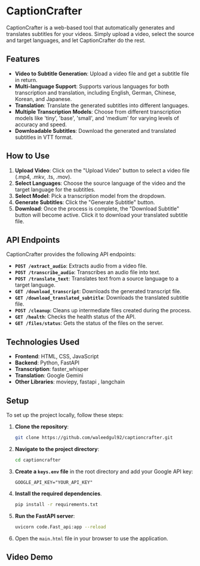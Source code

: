 # CaptionCrafter

CaptionCrafter is a web-based tool that automatically generates and translates subtitles for your videos. Simply upload a video, select the source and target languages, and let CaptionCrafter do the rest.

## Features

  - **Video to Subtitle Generation**: Upload a video file and get a subtitle file in return.
  - **Multi-language Support**: Supports various languages for both transcription and translation, including English, German, Chinese, Korean, and Japanese.
  - **Translation**: Translate the generated subtitles into different languages.
  - **Multiple Transcription Models**: Choose from different transcription models like 'tiny', 'base', 'small', and 'medium' for varying levels of accuracy and speed.
  - **Downloadable Subtitles**: Download the generated and translated subtitles in VTT format.

## How to Use

1.  **Upload Video**: Click on the "Upload Video" button to select a video file (.mp4, .mkv, .ts, .mov).
2.  **Select Languages**: Choose the source language of the video and the target language for the subtitles.
3.  **Select Model**: Pick a transcription model from the dropdown.
4.  **Generate Subtitles**: Click the "Generate Subtitle" button.
5.  **Download**: Once the process is complete, the "Download Subtitle" button will become active. Click it to download your translated subtitle file.

## API Endpoints

CaptionCrafter provides the following API endpoints:

  - **`POST /extract_audio`**: Extracts audio from a video file.
  - **`POST /transcribe_audio`**: Transcribes an audio file into text.
  - **`POST /translate_text`**: Translates text from a source language to a target language.
  - **`GET /download_transcript`**: Downloads the generated transcript file.
  - **`GET /download_translated_subtitle`**: Downloads the translated subtitle file.
  - **`POST /cleanup`**: Cleans up intermediate files created during the process.
  - **`GET /health`**: Checks the health status of the API.
  - **`GET /files/status`**: Gets the status of the files on the server.

## Technologies Used

  - **Frontend**: HTML, CSS, JavaScript
  - **Backend**: Python, FastAPI
  - **Transcription**: faster\_whisper
  - **Translation**: Google Gemini
  - **Other Libraries**: moviepy, fastapi , langchain

## Setup

To set up the project locally, follow these steps:

1.  **Clone the repository**:
    ```bash
    git clone https://github.com/waleedgul92/captioncrafter.git
    ```
2.  **Navigate to the project directory**:
    ```bash
    cd captioncrafter
    ```
3.  **Create a `keys.env` file** in the root directory and add your Google API key:
    ```
    GOOGLE_API_KEY="YOUR_API_KEY"
    ```
4.  **Install the required dependencies**.
    ```bash
    pip install -r requirements.txt
    ```
5.  **Run the FastAPI server**:
    ```bash
    uvicorn code.Fast_api:app --reload
    ```
6.  Open the `main.html` file in your browser to use the application.



## Video Demo
